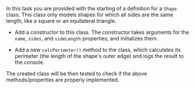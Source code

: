 In this task you are provided with the starting of a definition for a `Shape` class. This class only models shapes for which all sides are the same length, like a square or an equilateral triangle.

- Add a constructor to this class. The constructor takes arguments for the `name`, `sides`, and `sideLength` properties, and initializes them.

- Add a new `calcPerimeter()` method to the class, which calculates its perimeter (the length of the shape's outer edge) and logs the result to the console.

The created class will be then tested to check if the above methods/properties are properly implemented.